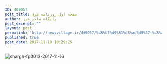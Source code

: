 ```yaml
---
ID: 409057
post_title: صفحه اول روزنامه شرق
author: پایگاه صاحب خبر
post_excerpt: ""
layout: post
permalink: 'http://newsvillage.ir/409057/%d8%b5%d9%81%d8%ad%d9%87-%d8%a7%d9%88%d9%84-%d8%b1%d9%88%d8%b2%d9%86%d8%a7%d9%85%d9%87-%d8%b4%d8%b1%d9%82-2/'
published: true
post_date: 2017-11-19 10:29:25
---
```

<img src="http://sahebkhabar.ir/download?f=2017/11/16/4/631100.jpg" alt="shargh-fp3013-2017-11-16">